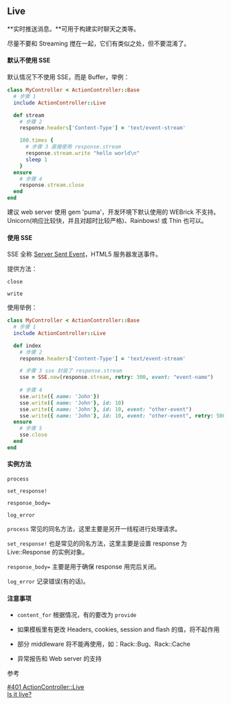 ## Live

**实时推送消息。**可用于构建实时聊天之类等。

尽量不要和 Streaming 搅在一起，它们有类似之处，但不要混淆了。

#### 默认不使用 SSE

默认情况下不使用 SSE，而是 Buffer，举例：

```ruby
class MyController < ActionController::Base
  # 步骤 1
  include ActionController::Live

  def stream
    # 步骤 2
    response.headers['Content-Type'] = 'text/event-stream'

    100.times {
      # 步骤 3 直接使用 response.stream
      response.stream.write "hello world\n"
      sleep 1
    }
  ensure
    # 步骤 4
    response.stream.close
  end
end
```

建议 web server 使用 gem 'puma'，开发环境下默认使用的 WEBrick 不支持。Unicorn(响应比较快，并且对超时比较严格)、Rainbows! 或 Thin 也可以。

#### 使用 SSE 

SSE 全称 [Server Sent Event](http://www.html5rocks.com/en/tutorials/eventsource/basics/)，HTML5 服务器发送事件。

提供方法：

```
close

write
```

使用举例：

```ruby
class MyController < ActionController::Base
  # 步骤 1
  include ActionController::Live

  def index
    # 步骤 2
    response.headers['Content-Type'] = 'text/event-stream'

    # 步骤 3 sse 封装了 response.stream
    sse = SSE.new(response.stream, retry: 300, event: "event-name")
    
    # 步骤 4
    sse.write({ name: 'John'})
    sse.write({ name: 'John'}, id: 10)
    sse.write({ name: 'John'}, id: 10, event: "other-event")
    sse.write({ name: 'John'}, id: 10, event: "other-event", retry: 500)
  ensure
    # 步骤 5
    sse.close
  end
end
```

#### 实例方法

```
process

set_response!

response_body=

log_error
```

`process` 常见的同名方法，这里主要是另开一线程进行处理请求。

`set_response!` 也是常见的同名方法，这里主要是设置 response 为 Live::Response 的实例对象。

`response_body=` 主要是用于确保 response 用完后关闭。

`log_error` 记录错误(有的话)。

#### 注意事项

- `content_for` 根据情况，有的要改为 `provide`

- 如果模板里有更改 Headers, cookies, session and flash 的值，将不起作用

- 部分 middleware 将不能再使用，如：Rack::Bug、Rack::Cache 

- 异常报告和 Web server 的支持

参考

[#401 ActionController::Live](http://railscasts.com/episodes/401-actioncontroller-live)
<br>
[Is it live?](http://tenderlovemaking.com/2012/07/30/is-it-live.html)
